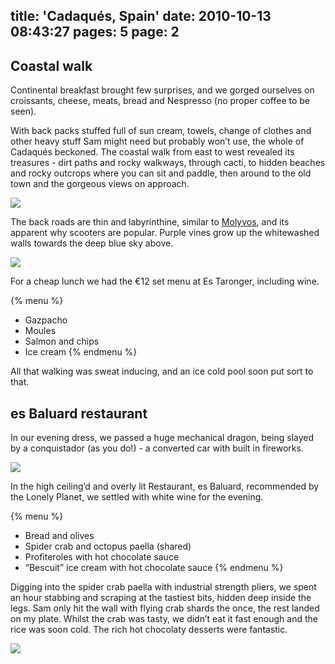 title: 'Cadaqués, Spain'
date: 2010-10-13 08:43:27
pages: 5
page: 2
---

## Coastal walk

Continental breakfast brought few surprises, and we gorged ourselves on croissants, cheese, meats, bread and Nespresso (no proper coffee to be seen).

With back packs stuffed full of sun cream, towels, change of clothes and other heavy stuff Sam might need but probably won’t use, the whole of Cadaqués beckoned. The coastal walk from east to west revealed its treasures - dirt paths and rocky walkways, through cacti, to hidden beaches and rocky outcrops where you can sit and paddle, then around to the old town and the gorgeous views on approach.

[![](http://host.trivialbeing.org/up/small/spain-cadaques-barcelona-11.jpg)](http://host.trivialbeing.org/up/spain-cadaques-barcelona-11.jpg)

The back roads are thin and labyrinthine, similar to [Molyvos](/2008/09/two-weeks-in-molyvos-in-lesbos-greece/), and its apparent why scooters are popular. Purple vines grow up the whitewashed walls towards the deep blue sky above.

[![](http://host.trivialbeing.org/up/small/spain-cadaques-barcelona-25.jpg)](http://host.trivialbeing.org/up/spain-cadaques-barcelona-25.jpg)

For a cheap lunch we had the €12 set menu at Es Taronger, including wine.

{% menu %}
* Gazpacho
* Moules
* Salmon and chips
* Ice cream
{% endmenu %}

All that walking was sweat inducing, and an ice cold pool soon put sort to that.

## es Baluard restaurant

In our evening dress, we passed a huge mechanical dragon, being slayed by a conquistador (as you do!) - a converted car with built in fireworks.

[![](http://host.trivialbeing.org/up/small/spain-cadaques-barcelona-35.jpg)](http://host.trivialbeing.org/up/spain-cadaques-barcelona-35.jpg)

In the high ceiling’d and overly lit Restaurant, es Baluard, recommended by the Lonely Planet, we settled with white wine for the evening.

{% menu %}
* Bread and olives
* Spider crab and octopus paella (shared)
* Profiteroles with hot chocolate sauce
* “Bescuit” ice cream with hot chocolate sauce
{% endmenu %}

Digging into the spider crab paella with industrial strength pliers, we spent an hour stabbing and scraping at the tastiest bits, hidden deep inside the legs. Sam only hit the wall with flying crab shards the once, the rest landed on my plate. Whilst the crab was tasty, we didn’t eat it fast enough and the rice was soon cold. The rich hot chocolaty desserts were fantastic.

[![](http://host.trivialbeing.org/up/small/spain-cadaques-barcelona-40.jpg)](http://host.trivialbeing.org/up/spain-cadaques-barcelona-40.jpg)
